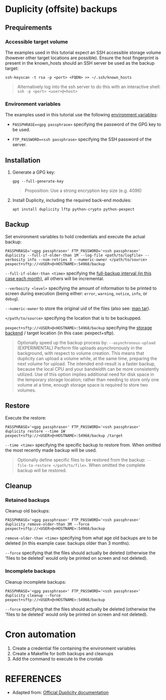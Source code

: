 # Duplicity (offsite) backups

## Prequirements

### Accessible target volume
The examples used in this tutorial expect an SSH accessible storage volume (however other target locations are possible). Ensure the host fingerprint is present in the known_hosts should an SSH server be used as the backup target:
```shell
ssh-keyscan -t rsa -p <port> <FQDN> >> ~/.ssh/known_hosts
```
> Alternatively log into the ssh server to do this with an interactive shell: `ssh -p <port> <user>@<host>`

### Environment variables

The examples used in this tutorial use the following [environment variables][1]:

- `PASSPHRASE=<gpg passphrase>` specifying the password of the GPG key to be used.

- `FTP_PASSWORD=<ssh passphrase>` specifying the SSH password of the server.





## Installation

1. Generate a GPG key:

    ```shell
    gpg --full-generate-key
    ```

    > Proposition: Use a strong encryption key size (e.g. 4096)

2. Install Duplicity, including the required back-end modules:

    ```shell
    apt install duplicity lftp python-crypto python-pexpect
    ```


## Backup

Set environment variables to hold credentials and execute the actual backup:

```shell
PASSPHRASE='<gpg passphrase>' FTP_PASSWORD='<ssh passphrase>' duplicity --full-if-older-than 1M --log-file <path/to/logfile> --verbosity info --num-retries 3 --numeric-owner </path/to/source> pexpect+sftp://<USER>@<HOSTNAME>:54968/backup
```

`--full-if-older-than <time>` specifying the [full-backup interval (in this case each month)][4], all others will be incremental.

`--verbosity <level>` specifying the amount of information to be printed to screen during execution (being either: `error`, `warning`, `notice`, `info`, or `debug`).

`--numeric-owner` to store the original uid of the files (also see: [man tar][2]).

`</path/to/source>` specifying the location that is to be backupped.

`pexpect+sftp://<USER>@<HOSTNAME>:54968/backup` specifying the [storage backend][3] / target location (in this case: pexpect+sftp).

> Optionally speed up the backup process by: `--asynchronous-upload`
> (EXPERIMENTAL) Perform file uploads asynchronously in the background, with respect to volume creation. This means that duplicity can upload a volume while, at the same time, preparing the next volume for upload. The intended end-result is a faster backup, because the local CPU and your bandwidth can be more consistently utilized. Use of this option implies additional need for disk space in the temporary storage location; rather than needing to store only one volume at a time, enough storage space is required to store two volumes.

## Restore

Execute the restore:

```shell
PASSPHRASE='<gpg passphrase>' FTP_PASSWORD='<ssh passphrase>' duplicity restore --time 1W pexpect+sftp://<USER>@<HOSTNAME>:54968/backup /target
```

`--time <time>` specifying the specific backup to restore from. When omitted the most recently made backup will be used.

> Optionally define specific files to be restored from the backup: `--file-to-restore </path/to/file>`. When omitted the complete backup will be restored.


## Cleanup


### Retained backups

Cleanup old backups:

```shell
PASSPHRASE='<gpg passphrase>' FTP_PASSWORD='<ssh passphrase>' duplicity remove-older-than 3M --force pexpect+sftp://<USER>@<HOSTNAME>:54968/backup
```

`remove-older-than <time>` specifying from what age old backups are to be deleted (in this example case: backups older than 3 months).

`--force` specifying that the files should actually be deleted (otherwise the 'files to be deleted' would only be printed on screen and not deleted).


### Incomplete backups

Cleanup incomplete backups:

```shell
PASSPHRASE='<gpg passphrase>' FTP_PASSWORD='<ssh passphrase>' duplicity cleanup --force pexpect+sftp://<USER>@<HOSTNAME>:54968/backup
```

`--force` specifying that the files should actually be deleted (otherwise the 'files to be deleted' would only be printed on screen and not deleted).


# Cron automation

1. Create a credential file containing the environment variables
2. Create a Makefile for both backups and cleanups
3. Add the command to execute to the crontab

# REFERENCES

- Adapted from: [Official Duplicity documentation][5]

<!-- REFERENCES -->
[1]:http://duplicity.nongnu.org/duplicity.1.html#sect6
[2]:https://linux.die.net/man/1/tar
[3]:http://duplicity.nongnu.org/duplicity.1.html#sect7
[4]:http://duplicity.nongnu.org/duplicity.1.html#sect8
[5]:http://duplicity.nongnu.org/duplicity.1.html
